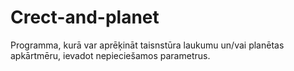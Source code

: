 # Crect-and-planet
Programma, kurā var aprēķināt taisnstūra laukumu un/vai planētas apkārtmēru, ievadot nepieciešamos parametrus.
